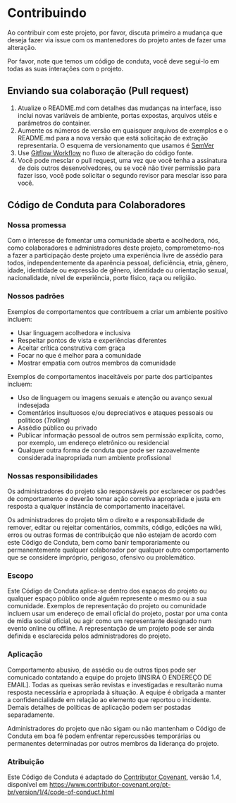 # Contribuindo

Ao contribuir com este projeto, por favor, discuta primeiro a mudança que
deseja fazer via issue com os mantenedores do projeto antes de fazer uma
alteração.

Por favor, note que temos um código de conduta, você deve segui-lo em todas as
suas interações com o projeto.

## Enviando sua colaboração (Pull request)

1. Atualize o README.md com detalhes das mudanças na interface, isso inclui
   novas variáveis de ambiente, portas expostas, arquivos utéis e parâmetros do
   container.
2. Aumente os números de versão em quaisquer arquivos de exemplos e o README.md
   para a nova versão que está solicitação de extração representaria. O esquema
   de versionamento que usamos é [SemVer](https://semver.org/)
3. Use [Gitflow
   Workflow](https://www.atlassian.com/git/tutorials/comparing-workflows/gitflow-workflow)
   no fluxo de alteração do código fonte.
4. Você pode mesclar o pull request, uma vez que você tenha a assinatura de
   dois outros desenvolvedores, ou se você não tiver permissão para fazer isso,
   você pode solicitar o segundo revisor para mesclar isso para você.

## Código de Conduta para Colaboradores

### Nossa promessa

Com o interesse de fomentar uma comunidade aberta e acolhedora,
nós, como colaboradores e administradores deste projeto, comprometemo-nos
a fazer a participação deste projeto uma experiência livre de assédio
para todos, independentemente da aparência pessoal, deficiência,
etnia, gênero, idade, identidade ou expressão de gênero, identidade
ou orientação sexual, nacionalidade, nível de experiência, porte físico,
raça ou religião.

### Nossos padrões

Exemplos de comportamentos que contribuem a criar um ambiente positivo incluem:

* Usar linguagem acolhedora e inclusiva
* Respeitar pontos de vista e experiências diferentes
* Aceitar crítica construtiva com graça
* Focar no que é melhor para a comunidade
* Mostrar empatia com outros membros da comunidade

Exemplos de comportamentos inaceitáveis por parte dos participantes incluem:

* Uso de linguagem ou imagens sexuais e atenção ou avanço sexual indesejada
* Comentários insultuosos e/ou depreciativos e ataques pessoais ou políticos
(*Trolling*)
* Assédio público ou privado
* Publicar informação pessoal de outros sem permissão explícita, como, por
exemplo, um endereço eletrônico ou residencial
* Qualquer outra forma de conduta que pode ser razoavelmente considerada
inapropriada num ambiente profissional

### Nossas responsibilidades

Os administradores do projeto são responsáveis por esclarecer os padrões de
comportamento e deverão tomar ação corretiva apropriada e justa em resposta
a qualquer instância de comportamento inaceitável.

Os administradores do projeto têm o direito e a responsabilidade de
remover, editar ou rejeitar comentários, commits, código, edições
na wiki, erros ou outras formas de contribuição que não estejam de
acordo com este Código de Conduta, bem como banir temporariamente ou
permanentemente qualquer colaborador por qualquer outro comportamento
que se considere impróprio, perigoso, ofensivo ou problemático.

### Escopo

Este Código de Conduta aplica-se dentro dos espaços do projeto ou
qualquer espaço público onde alguém represente o mesmo ou a sua
comunidade. Exemplos de representação do projeto ou comunidade incluem
usar um endereço de email oficial do projeto, postar por uma conta de
mídia social oficial, ou agir como um representante designado num evento
online ou offline. A representação de um projeto pode ser ainda definida e
esclarecida pelos administradores do projeto.

### Aplicação

Comportamento abusivo, de assédio ou de outros tipos pode ser
comunicado contatando a equipe do projeto [INSIRA O ENDEREÇO
DE EMAIL]. Todas as queixas serão revistas e investigadas e
resultarão numa resposta necessária e apropriada à situação.
A equipe é obrigada a manter a confidencialidade em relação
ao elemento que reportou o incidente. Demais detalhes de
políticas de aplicação podem ser postadas separadamente.

Administradores do projeto que não sigam ou não mantenham o Código
de Conduta em boa fé podem enfrentar repercussões temporárias ou permanentes
determinadas por outros membros da liderança do projeto.

### Atribuição

Este Código de Conduta é adaptado do [Contributor
Covenant](https://www.contributor-covenant.org), versão 1.4, disponível em
https://www.contributor-covenant.org/pt-br/version/1/4/code-of-conduct.html
